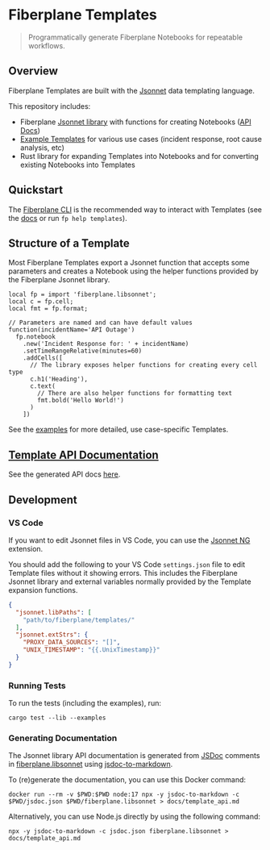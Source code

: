 # Fiberplane Templates
> Programmatically generate Fiberplane Notebooks for repeatable workflows.

## Overview

Fiberplane Templates are built with the [Jsonnet](https://jsonnet.org/) data templating language.

This repository includes:
- Fiberplane [Jsonnet library](./fiberplane.libsonnet) with functions for creating Notebooks ([API Docs](./docs/template_api.md))
- [Example Templates](./examples) for various use cases (incident response, root cause analysis, etc)
- Rust library for expanding Templates into Notebooks and for converting existing Notebooks into Templates

## Quickstart

The [Fiberplane CLI](https://github.com/fiberplane/fp) is the recommended way to interact with Templates (see the [docs](https://github.com/fiberplane/fp#templates) or run `fp help templates`).

## Structure of a Template

Most Fiberplane Templates export a Jsonnet function that accepts some parameters and creates a Notebook using the helper functions provided by the Fiberplane Jsonnet library.

```jsonnet
local fp = import 'fiberplane.libsonnet';
local c = fp.cell;
local fmt = fp.format;

// Parameters are named and can have default values
function(incidentName='API Outage')
  fp.notebook
    .new('Incident Response for: ' + incidentName)
    .setTimeRangeRelative(minutes=60)
    .addCells([
      // The library exposes helper functions for creating every cell type
      c.h1('Heading'),
      c.text(
        // There are also helper functions for formatting text
        fmt.bold('Hello World!')
      )
    ])
```

See the [examples](./examples) for more detailed, use case-specific Templates.

## [Template API Documentation](./docs/template_api.md)

See the generated API docs [here](./docs/template_api.md).


## Development

### VS Code

If you want to edit Jsonnet files in VS Code, you can use the [Jsonnet NG](https://marketplace.visualstudio.com/items?itemName=Sebbia.jsonnetng) extension.

You should add the following to your VS Code `settings.json` file to edit Template files without it showing errors.
This includes the Fiberplane Jsonnet library and external variables normally provided by the Template expansion functions.
```json
{
  "jsonnet.libPaths": [
    "path/to/fiberplane/templates/"
  ],
  "jsonnet.extStrs": {
    "PROXY_DATA_SOURCES": "[]",
    "UNIX_TIMESTAMP": "{{.UnixTimestamp}}"
  }
}
```

### Running Tests

To run the tests (including the examples), run:
```shell
cargo test --lib --examples
```

### Generating Documentation

The Jsonnet library API documentation is generated from [JSDoc](https://jsdoc.app/) comments in [fiberplane.libsonnet](./fiberplane.libsonnet) using [jsdoc-to-markdown](https://github.com/jsdoc2md/jsdoc-to-markdown).

To (re)generate the documentation, you can use this Docker command:

```shell
docker run --rm -v $PWD:$PWD node:17 npx -y jsdoc-to-markdown -c $PWD/jsdoc.json $PWD/fiberplane.libsonnet > docs/template_api.md
```

Alternatively, you can use Node.js directly by using the following command:

```shell
npx -y jsdoc-to-markdown -c jsdoc.json fiberplane.libsonnet > docs/template_api.md
```
